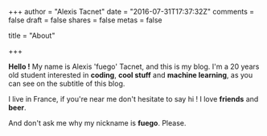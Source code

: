 +++
author = "Alexis Tacnet"
date = "2016-07-31T17:37:32Z"
comments = false
draft = false
shares = false
metas = false

title = "About"

+++

**Hello !** My name is Alexis 'fuego' Tacnet, and this is my blog. I'm a 20 years old student
interested in **coding**, **cool stuff** and **machine learning**, as you can see on the subtitle of this blog.

I live in France, if you're near me don't hesitate to say hi ! I love **friends** and **beer**.

And don't ask me why my nickname is **fuego**. Please.